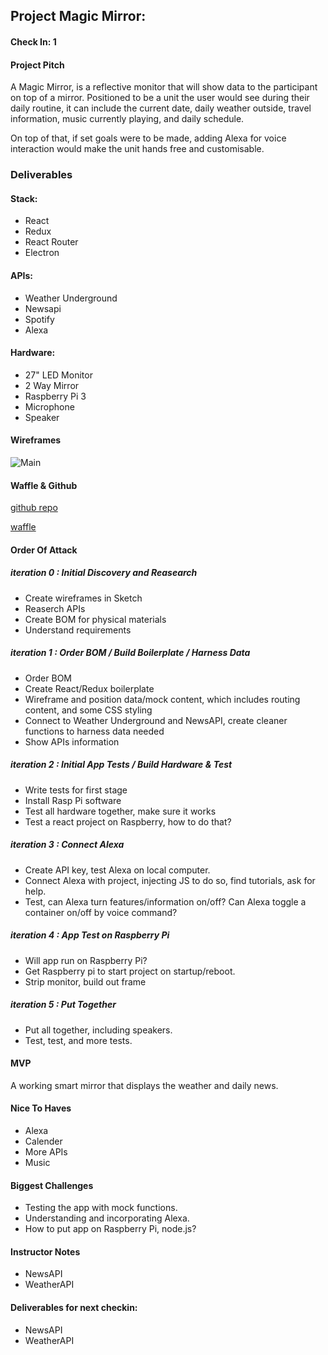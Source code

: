 ## Project Magic Mirror:  

#### Check In: 1  

#### Project Pitch 
A Magic Mirror, is a reflective monitor that will show data to the participant on top of a mirror. Positioned to be a unit the user would see during their daily routine, it can include the current date, daily weather outside, travel information, music currently playing, and daily schedule. 

On top of that, if set goals were to be made, adding Alexa for voice interaction would make the unit hands free and customisable. 

### Deliverables  

#### Stack:
- React
- Redux
- React Router
- Electron

#### APIs: 
- Weather Underground 
- Newsapi
- Spotify
- Alexa

#### Hardware: 
- 27" LED Monitor
- 2 Way Mirror
- Raspberry Pi 3
- Microphone
- Speaker

#### Wireframes

![Main](https://www.dropbox.com/s/s1ob3b07ej1n2vf/magic_mirror_mock.png?dl=1)

#### Waffle & Github
[github repo](https://github.com/EvanSays/magic-mirror)

[waffle](https://waffle.io/EvanSays/magic-mirror)

#### Order Of Attack 

##### iteration 0 : Initial Discovery and Reasearch
- Create wireframes in Sketch
- Reaserch APIs
- Create BOM for physical materials
- Understand requirements

##### iteration 1 : Order BOM / Build Boilerplate / Harness Data
- Order BOM
- Create React/Redux boilerplate
- Wireframe and position data/mock content, which includes routing content, and some CSS styling  
- Connect to Weather Underground and NewsAPI, create cleaner functions to harness data needed
- Show APIs information

##### iteration 2 : Initial App Tests / Build Hardware & Test
- Write tests for first stage
- Install Rasp Pi software
- Test all hardware together, make sure it works
- Test a react project on Raspberry, how to do that?

##### iteration 3 : Connect Alexa
- Create API key, test Alexa on local computer.
- Connect Alexa with project, injecting JS to do so, find tutorials, ask for help.
- Test, can Alexa turn features/information on/off? Can Alexa toggle a container on/off by voice command?

##### iteration 4 : App Test on Raspberry Pi
- Will app run on Raspberry Pi?
- Get Raspberry pi to start project on startup/reboot.
- Strip monitor, build out frame

##### iteration 5 : Put Together
- Put all together, including speakers.
- Test, test, and more tests.

#### MVP

A working smart mirror that displays the weather and daily news. 

#### Nice To Haves   
- Alexa
- Calender 
- More APIs
- Music

#### Biggest Challenges
- Testing the app with mock functions.
- Understanding and incorporating Alexa.  
- How to put app on Raspberry Pi, node.js?

#### Instructor Notes
  * NewsAPI
  * WeatherAPI
#### Deliverables for next checkin:
  * NewsAPI 
  * WeatherAPI
